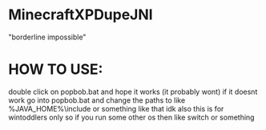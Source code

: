 # MinecraftXPDupeJNI
"borderline impossible"

# HOW TO USE:
double click on popbob.bat and hope it works (it probably wont) if it doesnt work go into popbob.bat and change the paths to like %JAVA_HOME%\include or something like that idk also this is for wintoddlers only so if you run some other os then like switch or something
